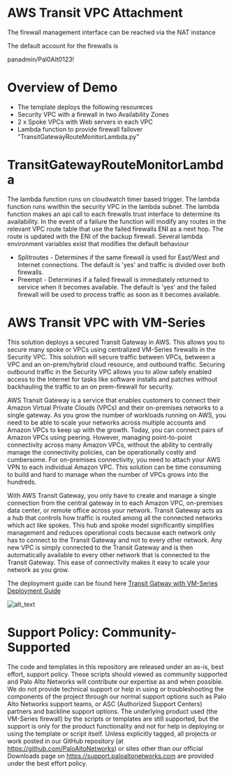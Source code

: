 # AWS Transit VPC Attachment


The firewall management interface can be reached via the NAT instance

The default account for the firewalls is

panadmin/Pal0Alt0123!

# Overview of Demo

- The template deploys the following resoureces
- Security VPC with a firewall in two Availability Zones
- 2 x Spoke VPCs with Web servers in each VPC
- Lambda function to provide firewall failover "TransitGatewayRouteMonitorLambda.py" 

# TransitGatewayRouteMonitorLambda

The lambda function runs on cloudwatch timer based trigger.   The lambda function runs wwithin the security VPC in the lambda subnet. 
The lambda function makes an api call to each firewalls trust interface to determine its availability.  In the event of a failure the function will modify any routes in the relevant VPC route table that use the failed firewalls ENI as a next hop.  The route is updated with the ENI of the backup firewall. 
Several lambda environment variables exist that modifies the default behaviour 

- Splitroutes - Determines if the same firewall is used for East/West and Internet connections. The default is 'yes' and traffic is divided over both firewalls.
- Preempt - Determines if a failed firewall is immediately returned to service when it becomes available. The default is 'yes' and the failed firewall will be used to process traffic as soon as it becomes available.

# AWS Transit VPC with VM-Series

This solution deploys a secured Transit Gateway in AWS.  This allows you to secure many spoke or VPCs using centralized VM-Series firewalls in the Security VPC.   This solution will secure traffic between VPCs, between a VPC and an on-prem/hybrid cloud resource, and outbound traffic.  Securing outbound traffic in the Security VPC allows you to allow safely enabled access to the Internet for tasks like software installs and patches without backhauling the traffic to an on prem-firewall for security.

AWS Transit Gateway is a service that enables customers to connect their Amazon Virtual Private Clouds (VPCs) and their on-premises networks to a single gateway. As you grow the number of workloads running on AWS, you need to be able to scale your networks across multiple accounts and Amazon VPCs to keep up with the growth. Today, you can connect pairs of Amazon VPCs using peering. However, managing point-to-point connectivity across many Amazon VPCs, without the ability to centrally manage the connectivity policies, can be operationally costly and cumbersome. For on-premises connectivity, you need to attach your AWS VPN to each individual Amazon VPC. This solution can be time consuming to build and hard to manage when the number of VPCs grows into the hundreds.

With AWS Transit Gateway, you only have to create and manage a single connection from the central gateway in to each Amazon VPC, on-premises data center, or remote office across your network. Transit Gateway acts as a hub that controls how traffic is routed among all the connected networks which act like spokes. This hub and spoke model significantly simplifies management and reduces operational costs because each network only has to connect to the Transit Gateway and not to every other network. Any new VPC is simply connected to the Transit Gateway and is then automatically available to every other network that is connected to the Transit Gateway. This ease of connectivity makes it easy to scale your network as you grow.


The deployment guide can be found here [Transit Gatway with VM-Series Deployment Guide](https://github.com/wwce/aws-cft/blob/master/AWS-Ref-Architecture/East-West-VPC-Attachments/documentation/AWS_TGW_Direct_Attach_deployment_guide-v2.pdf?raw=true)

![alt_text](https://github.com/wwce/aws-cft/blob/master/AWS-Ref-Architecture/East-West-VPC-Attachments/documentation/images/TransitGateway.png "topology")


# Support Policy: Community-Supported
The code and templates in this repository are released under an as-is, best effort, support policy. These scripts should viewed as community supported and Palo Alto Networks will contribute our expertise as and when possible. We do not provide technical support or help in using or troubleshooting the components of the project through our normal support options such as Palo Alto Networks support teams, or ASC (Authorized Support Centers) partners and backline support options. The underlying product used (the VM-Series firewall) by the scripts or templates are still supported, but the support is only for the product functionality and not for help in deploying or using the template or script itself. Unless explicitly tagged, all projects or work posted in our GitHub repository (at https://github.com/PaloAltoNetworks) or sites other than our official Downloads page on https://support.paloaltonetworks.com are provided under the best effort policy.

